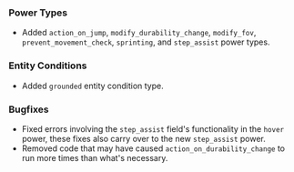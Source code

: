 ### Power Types
- Added `action_on_jump`, `modify_durability_change`, `modify_fov`, `prevent_movement_check`, `sprinting`, and `step_assist` power types.

### Entity Conditions
- Added `grounded` entity condition type.

### Bugfixes
- Fixed errors involving the `step_assist` field's functionality in the `hover` power, these fixes also carry over to the new `step_assist` power.
- Removed code that may have caused `action_on_durability_change` to run more times than what's necessary.